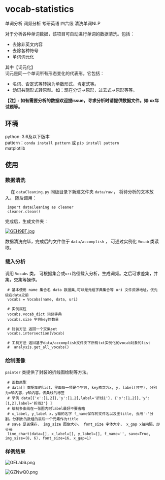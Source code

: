 # vocab-statistics
单词分析 词频分析 考研英语 四六级 清洗单词NLP

对于分析各种单词数据，该项目可自动进行单词的数据清洗。包括：
* 去除非英文内容
* 去除各种符号
* 单词词元化  

其中【词元化】  
词元是同一个单词所有形态变化的代表形。它包括：  
* 名词、否定式等转换为单数形式、肯定式等。
* 动词共轭形式转原型。如：现在分词->原形，过去式->原形等等。

**【注】: 如有需要分析的数据欢迎提issue，寻求分析时请提供数据文件。如:xx年试题等。**
## 环境
python: 3.6及以下版本  
pattern：`conda install pattern` 或 `pip install pattern`   
matplotlib

## 使用
### 数据清洗
&emsp; 在 `dataCleaning.py` 同级目录下新建文件夹 `data/raw` ， 将待分析的文本放入。
随后调用：
```
 import dataCleaning as cleaner
 cleaner.clean()
```

完成后，生成文件夹：   

[![GEH9BT.jpg](https://s1.ax1x.com/2020/03/29/GEH9BT.jpg)](https://imgchr.com/i/GEH9BT)

数据清洗完毕，完成后的文件位于 `data/accomplish` ， 可通过实例化 `Vocab` 类读取。

### 载入分析
调用 `Vocabs` 类， 可根据集合或`uri`路径载入分析，生成词频。之后可求差集，并集，交集等操作。
```
 # 基本使用 name 集合名 data 数据集,可以是元组字典集合等 uri 文件资源地址，优先级在data之前
 vocabs = Vocabs(name, data, uri)
 
 # 实例属性
 vocabs.vocab_dict 词频字典
 vocabs.size 字典key的数量
 
 # 封装方法 返回一个交集set
 vocabs.intersection(Vocab)
 
 # 工具方法 返回基于data/accomplish文件夹下所有txt实例化的vocab对象的list
 #  analysis.get_all_vocabs()
```

### 绘制图像
`painter` 类提供了封装的折线图绘制等方法。

```
 # 函数原型
 # data[] 数据集的list，里面每一项是个字典, key依次为x, y, label(可空), 分别为x轴内容，y轴内容，该条线的标签
 # 举例 data[{'x':[1,2]},'y':[1,2],label='折线1'}, {'x':[1,2]},'y':[1,2],label='折线2'} ]
 # 绘制多条线在一张图内时label最好不要省略
 # x_label, y_label x，y轴的名字 f_name保存的文件名以及图title, 会用'-'分割，分割出的数组的最后一个元素作为title
 # save 是否保存， img_size 图像大小， font_size 字体大小， x_gap x轴间隔，即步长
 line_chart(data=[], x_label=[], y_label=[], f_name='', save=True, img_size=(8, 6), font_size=16, x_gap=1)
```
### 样例结果

![GELab6.png](https://s1.ax1x.com/2020/03/29/GELab6.png)  

![GZNwQ0.png](https://s1.ax1x.com/2020/03/29/GZNwQ0.png)
